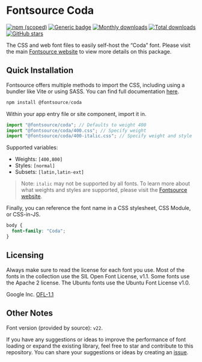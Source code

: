 # Fontsource Coda

[![npm (scoped)](https://img.shields.io/npm/v/@fontsource/coda?color=brightgreen)](https://www.npmjs.com/package/@fontsource/coda) [![Generic badge](https://img.shields.io/badge/fontsource-passing-brightgreen)](https://github.com/fontsource/fontsource) [![Monthly downloads](https://badgen.net/npm/dm/@fontsource/coda)](https://github.com/fontsource/fontsource) [![Total downloads](https://badgen.net/npm/dt/@fontsource/coda)](https://github.com/fontsource/fontsource) [![GitHub stars](https://img.shields.io/github/stars/fontsource/fontsource.svg?style=social&label=Star)](https://github.com/fontsource/fontsource/stargazers)

The CSS and web font files to easily self-host the “Coda” font. Please visit the main [Fontsource website](https://fontsource.org/fonts/coda) to view more details on this package.

## Quick Installation

Fontsource offers multiple methods to import the CSS, including using a bundler like Vite or using SASS. You can find full documentation [here](https://fontsource.org/docs/getting-started/introduction).

```javascript
npm install @fontsource/coda
```

Within your app entry file or site component, import it in.

```javascript
import "@fontsource/coda"; // Defaults to weight 400
import "@fontsource/coda/400.css"; // Specify weight
import "@fontsource/coda/400-italic.css"; // Specify weight and style
```

Supported variables:
- Weights: `[400,800]`
- Styles: `[normal]`
- Subsets: `[latin,latin-ext]`

> Note: `italic` may not be supported by all fonts. To learn more about what weights and styles are supported, please visit the [Fontsource website](https://fontsource.org/fonts/coda).

Finally, you can reference the font name in a CSS stylesheet, CSS Module, or CSS-in-JS.

```css
body {
  font-family: "Coda";
}
```

## Licensing
Always make sure to read the license for each font you use. Most of the fonts in the collection use the SIL Open Font License, v1.1. Some fonts use the Apache 2 license. The Ubuntu fonts use the Ubuntu Font License v1.0.

Google Inc.
[OFL-1.1](http://scripts.sil.org/OFL)

## Other Notes
Font version (provided by source): `v22`.

If you have any suggestions or ideas to improve the performance of font loading or expand the existing library, feel free to star and contribute to this repository. You can share your suggestions or ideas by creating an [issue](https://github.com/fontsource/fontsource/issues).